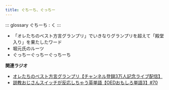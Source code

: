 ```yaml
---
title: ぐちーち、ぐっちー
---
```


::: glossary
ぐちーち : く
:::

-   「オレたちのベスト方言グランプリ」でいきなりグランプリを超えて「殿堂入り」を果たしたワード
-   堀元氏のルーツ
-   ぐっちーぐっちーぐっちーち

**関連ラジオ**

-   [オレたちのベスト方言グランプリ【チャンネル登録3万人記念ライブ配信】](https://www.youtube.com/watch?v=WhzAvTSYXxk)
-   [説教おじさんスイッチが反応しちゃう英単語【OEDおもしろ単語3】#70](https://www.youtube.com/watch?v=-d742iuB7L0)
